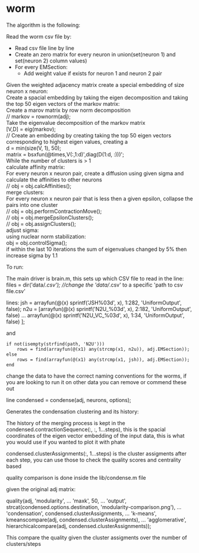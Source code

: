# worm  
The algorithm is the following:  

Read the worm csv file by:  
  * Read csv file line by line  
  * Create an zero matrix for every neuron in union(set(neuron 1) and set(neuron 2) column values)  
  * For every EMSection:  
    * Add weight value if exists for neuron 1 and neuron 2 pair  

Given the weighted adjacency matrix create a special embedding of size neuron x neuron:  
    Create a spacial embedding by taking the eigen decomposition and taking the top 50 eigen vectors of the markov matrix:  
        Create a marov matrix by row norm decomposition  
        //    markov = rownorm(adj);  
        Take the eigenvalue decomposition of the markov matrix  
            [V,D] = eig(markov);  
        // Create an embedding by creating taking the top 50 eigen vectors corresponding to highest eigen values, creating a  
            d = min(size(V, 1), 50);  
            matrix = bsxfun(@times,V(:,1:d)',diag(D(1:d, :)))';  
While the number of clusters is > 1  
    calculate affinity matrix:  
        For every neuron x neuron pair, create a diffusion using given sigma and calculate the affinities to other neurons  
        // obj = obj.calcAffinities();  
    merge clusters:  
        For every neuron x neuron pair that is less then a given epsilon, collapse the pairs into one cluster  
        // obj = obj.performContractionMove();  
        // obj = obj.mergeEpsilonClusters();  
        // obj = obj.assignClusters();  
    adjust sigma:  
        using nuclear norm stabilization:  
                obj = obj.controlSigma();  
                if within the last 10 iterations the sum of eigenvalues changed by 5% then increase sigma by 1.1  

To run:

The main driver is brain.m, this sets up which CSV file to read in the line:
    files = dir('data/*.csv'); //change the 'data/*.csv' to a specific 'path to csv file.csv' 

lines:
jsh = arrayfun(@(x) sprintf('JSH%03d', x), 1:282, 'UniformOutput', false);
n2u = [arrayfun(@(x) sprintf('N2U_%03d', x), 2:182, 'UniformOutput', false) ...
       arrayfun(@(x) sprintf('N2U_VC_%03d', x), 1:34, 'UniformOutput', false) ];

and

    if not(isempty(strfind(path, 'N2U')))
        rows = find(arrayfun(@(x1) any(strcmp(x1, n2u)), adj.EMSection));
    else
        rows = find(arrayfun(@(x1) any(strcmp(x1, jsh)), adj.EMSection));
    end

change the data to have the correct naming conventions for the worms, if you are looking to run it on other data you can remove or commend these out

line
    condensed = condense(adj, neurons, options);

Generates the condensation clustering and its history:

The history of the merging process is kept in the condensed.contractionSequence(:, :, 1...steps), this is the spacial coordinates of the eigen vector embedding of the input data, this is what you would use if you wanted to plot it with phate

condensed.clusterAssignments(:, 1...steps) is the cluster assigments after each step, you can use those to check the quality scores and centrality based 

quality comparison is done inside the lib/condense.m file

given the original adj matrix:

quality(adj, 'modularity', ...
            'maxk', 50, ...
            'output', strcat(condensed.options.destination, 'modularity-comparison.png'), ...
            'condensation', condensed.clusterAssignments, ... 
            'k-means', kmeanscompare(adj, condensed.clusterAssignments), ...
            'agglomerative', hierarchicalcompare(adj, condensed.clusterAssignments));

This compare the quality given the cluster assigments over the number of clusters/steps
